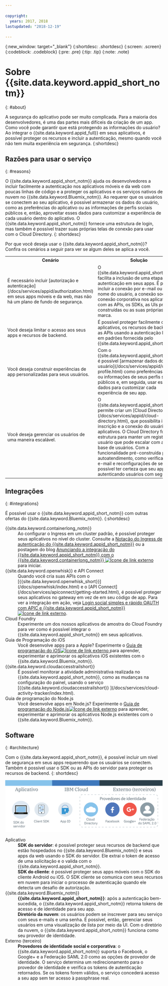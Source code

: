 ```yaml
---

copyright:
  years: 2017, 2018
lastupdated: "2018-12-19"

---
```


{:new_window: target="_blank"}
{:shortdesc: .shortdesc}
{:screen: .screen}
{:codeblock: .codeblock}
{:pre: .pre}
{:tip: .tip}
{:note: .note}

# Sobre {{site.data.keyword.appid_short_notm}}
{: #about}

A segurança do aplicativo pode ser muito complicada. Para a maioria dos desenvolvedores, é uma das partes mais difíceis da criação de um app. Como você pode garantir que está protegendo as informações do usuário? Ao integrar o {{site.data.keyword.appid_full}} em seus aplicativos, é possível proteger os recursos e incluir a autenticação, mesmo quando você não tem muita experiência em segurança.
{:shortdesc}


## Razões para usar o serviço
{: #reasons}

O {{site.data.keyword.appid_short_notm}} ajuda os desenvolvedores a incluir facilmente a autenticação nos aplicativos móveis e da web com poucas linhas de código e a proteger os aplicativos e os serviços nativos de nuvem no {{site.data.keyword.Bluemix_notm}}. Ao requerer que os usuários se conectem ao seu aplicativo, é possível armazenar os dados do usuário, como as preferências do aplicativo ou as informações de perfis sociais públicos e, então, aproveitar esses dados para customizar a experiência de cada usuário dentro do aplicativo. O
{{site.data.keyword.appid_short_notm}} fornece uma estrutura de login, mas também é possível trazer suas
próprias telas de conexão para usar com o Cloud Directory.
{: shortdesc}

Por que você deseja usar o {{site.data.keyword.appid_short_notm}}? Confira os cenários a seguir para ver se algum deles se aplica a você.

<table>
  <tr>
    <th>Cenário</th>
    <th>Solução</th>
  </tr>
  <tr>
    <td>É necessário incluir [autorização e autenticação](/docs/services/appid/authorization.html) em seus apps móveis e da web, mas não há um plano de fundo de segurança.</td>
    <td>O {{site.data.keyword.appid_short_notm}} facilita a inclusão de uma etapa de autenticação em seus apps. É possível incluir a conexão por e-mail ou por nome do usuário, a conexão social ou a conexão corporativa nos aplicativos com as APIs, os SDKs, as UIs pré-construídas ou as suas próprias UIs de marca.</td>
  </tr>
  <tr>
    <td>Você deseja limitar o acesso aos seus apps e recursos de backend.</td>
    <td>É possível proteger facilmente os aplicativos, os recursos de backend e as APIs usando a autenticação baseada em padrões fornecida pelo {{site.data.keyword.appid_short_notm}}.</td>
  </tr>
  <tr>
    <td>Você deseja construir experiências de app personalizadas para seus usuários.</td>
    <td>Com o {{site.data.keyword.appid_short_notm}}, é possível [armazenar dados do usuário](/docs/services/appid/user-profile.html) como preferências de app ou informações de seus perfis sociais públicos e, em seguida, usar esses dados para customizar cada experiência de seu app.</td>
  </tr>
  <tr>
    <td>Você deseja gerenciar os usuários de uma maneira escalável.</td>
    <td> O {{site.data.keyword.appid_short_notm}} permite criar um [Cloud Directory](/docs/services/appid/cloud-directory.html), que possibilita incluir a inscrição e a conexão do usuário nos aplicativos. O Cloud Directory fornece a estrutura para manter um registro do usuário que pode escalar com a sua base de usuários. Com a funcionalidade pré-construída para autoatendimento, como verificação de e-mail e reconfigurações de senha, é possível ter certeza que seu app está autenticando usuários com segurança.</td>
  </tr>
</table>


## Integrações
{: #integrations}

É possível usar o {{site.data.keyword.appid_short_notm}} com outras ofertas do {{site.data.keyword.Bluemix_notm}}.
{:shortdesc}

<dl>
  <dt>{{site.data.keyword.containerlong_notm}}</dt>
    <dd>Ao configurar o Ingress em um cluster padrão, é possível proteger seus aplicativos no nível do cluster. Consulte
a <a href="/docs/containers/cs_annotations.html#appid-auth">Notação do Ingress de autenticação do {{site.data.keyword.appid_short_notm}}</a> ou a postagem do blog
<a href="https://www.ibm.com/blogs/bluemix/2018/05/announcing-app-id-integration-ibm-cloud-kubernetes-service/">Anunciando
a integração do {{site.data.keyword.appid_short_notm}} com o {{site.data.keyword.containerlong_notm}} <img src="../../icons/launch-glyph.svg" alt="Ícone de link externo"></a> para iniciar.</dd>
  <dt>{{site.data.keyword.openwhisk}} e API Connect</dt>
    <dd>Quando você cria suas APIs com o [{{site.data.keyword.openwhisk_short}}](/docs/openwhisk/index.html) e o [API Connect](/docs/services/apiconnect/getting-started.html), é possível proteger seus aplicativos no gateway em vez de em seu código de app. Para ver a integração em ação, veja <a href="https://www.youtube.com/watch?v=Fa9YD2NGZiE" target="_blank">Login social simples e rápido OAUTH com APIC e {{site.data.keyword.appid_short_notm}} <img src="../../icons/launch-glyph.svg" alt="Ícone de link externo"></a>.</dd>
  <dt>Cloud Foundry</dt>
    <dd>Experimente um dos nossos aplicativos de amostra do Cloud Foundry para ver como é possível integrar o
{{site.data.keyword.appid_short_notm}} em seus aplicativos.</dd>
  <dt>Guia de Programação do iOS</dt>
    <dd>Você desenvolve apps para a Apple? Experimente o <a href="https://console.bluemix.net/docs/swift/index.html#overview" target="_blank">Guia de programação do iOS<img src="../../icons/launch-glyph.svg" alt="Ícone de link externo"> </a> para aprender, experimentar e aprimorar os aplicativos iOS existentes com o {{site.data.keyword.Bluemix_notm}}.</dd>
  <dt>{{site.data.keyword.cloudaccesstrailshort}}</dt>
    <dd>É possível monitorar a atividade administrativa realizada no {{site.data.keyword.appid_short_notm}}, como as mudanças na configuração do painel, usando o serviço [{{site.data.keyword.cloudaccesstrailshort}} ](/docs/services/cloud-activity-tracker/index.html).</dd>
  <dt>Guia de programação do Node.js</dt>
    <dd>Você desenvolve apps em Node.js? Experimente o <a href="https://console.bluemix.net/docs/node/index.html#getting-started-tutorial" target="_blank">Guia de programação do Node.js<img src="../../icons/launch-glyph.svg" alt="Ícone de link externo"></a> para aprender, experimentar e aprimorar os aplicativos Node.js existentes com o {{site.data.keyword.Bluemix_notm}}.</dd>
</dl>


## Software
{: #architecture}

Com o {{site.data.keyword.appid_short_notm}}, é possível incluir um nível de segurança em seus apps requerendo que os usuários se conectem. Também é possível usar o SDK ou as APIs do servidor para proteger os recursos de backend.
{: shortdesc}

![{{site.data.keyword.appid_short_notm}} diagrama de arquitetura](images/appid_architecture1.png)

<dl>
  <dt>Aplicativo</dt>
    <dd><strong>SDK do servidor</strong>: é possível proteger seus recursos de backend que estão hospedados no {{site.data.keyword.Bluemix_notm}} e seus apps da web usando o SDK do servidor. Ele extrai o token de acesso de uma solicitação e o valida com o {{site.data.keyword.appid_short_notm}}. </br>
    <strong>SDK do cliente</strong>: é possível proteger seus apps móveis com o SDK do cliente Android ou iOS. O SDK cliente se comunica com seus recursos em nuvem para iniciar o processo de autenticação quando ele detecta um desafio de autorização.</dd>
  <dt>{{site.data.keyword.Bluemix_notm}}</dt>
    <dd><strong>{{site.data.keyword.appid_short_notm}}</strong>: após a autenticação bem-sucedida, o {{site.data.keyword.appid_short_notm}} retorna tokens de acesso e de identidade para seu app.</br>
    <strong>Diretório da nuvem</strong>: os usuários podem se inscrever para seu serviço com seus e-mails e uma senha. É possível, então, gerenciar seus usuários em uma visualização de lista por meio da UI. Com o diretório da nuvem, o {{site.data.keyword.appid_short_notm}} funciona como seu provedor de identidade.</dd>
  <dt>Externo (terceiro)</dt>
    <dd><strong>Provedores de identidade social e corporativa</strong>: o {{site.data.keyword.appid_short_notm}} suporta o Facebook, o Google+ e a Federação SAML 2.0 como as opções de provedor de identidade. O serviço determina um redirecionamento para o provedor de identidade e verifica os tokens de autenticação retornados. Se os tokens forem válidos, o serviço concederá acesso a seu app sem ter acesso à passphrase real.</dd>
</dl>

</br>


